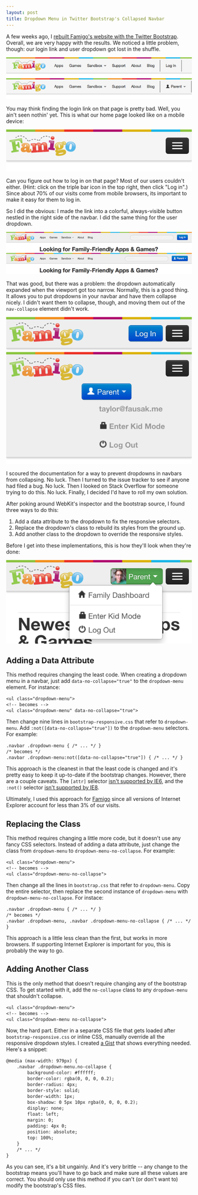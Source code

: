 ```yaml
---
layout: post
title: Dropdown Menu in Twitter Bootstrap's Collapsed Navbar
---
```


A few weeks ago, I [rebuilt Famigo's website with the Twitter
Bootstrap][1]. Overall, we are very happy with the results. We noticed
a little problem, though: our login link and user dropdown got lost in
the shuffle.

![Old login link and user dropdown][2]

You may think finding the login link on that page is pretty bad. Well,
you ain't seen nothin' yet. This is what our home page looked like on
a mobile device:

![Home page on a mobile device][3]

Can you figure out how to log in on that page? Most of our users couldn't
either. (Hint: click on the triple bar icon in the top right, then click
"Log in".) Since about 70% of our visits come from mobile browsers,
its important to make it easy for them to log in.

So I did the obvious: I made the link into a colorful, always-visible
button nestled in the right side of the navbar. I did the same thing
for the user dropdown.

![New login link and user dropdown][4]

That was good, but there was a problem: the dropdown automatically
expanded when the viewport got too narrow. Normally, this is a good
thing. It allows you to put dropdowns in your navbar and have them
collapse nicely. I didn't want them to collapse, though, and moving them
out of the `nav-collapse` element didn't work.

![New user dropdown on a mobile device][5]

I scoured the documentation for a way to prevent dropdowns in navbars
from collapsing. No luck. Then I turned to the issue tracker to see if
anyone had filed a bug. No luck. Then I looked on Stack Overflow for
someone trying to do this. No luck. Finally, I decided I'd have to roll
my own solution.

After poking around WebKit's inspector and the bootstrap source, I found
three ways to do this:

1.  Add a data attribute to the dropdown to fix the responsive selectors.
2.  Replace the dropdown's class to rebuild its styles from the ground up.
3.  Add another class to the dropdown to override the responsive styles.

Before I get into these implementations, this is how they'll look when
they're done:

![Dropdown in collapsed navbar][6]

## Adding a Data Attribute

This method requires changing the least code. When creating a
dropdown menu in a navbar, just add `data-no-collapse="true"` to the
`dropdown-menu` element. For instance:

    <ul class="dropdown-menu">
    <!-- becomes -->
    <ul class="dropdown-menu" data-no-collapse="true">

Then change nine lines in `bootstrap-responsive.css` that refer
to `dropdown-menu`. Add `:not([data-no-collapse="true"])` to the
`dropdown-menu` selectors. For example:

    .navbar .dropdown-menu { /* ... */ }
    /* becomes */
    .navbar .dropdown-menu:not([data-no-collapse="true"]) { /* ... */ }

This approach is the cleanest in that the least code is changed and it's
pretty easy to keep it up-to-date if the bootstrap changes. However,
there are a couple caveats. The `[attr]` selector [isn't supported by
IE6][7], and the `:not()` selector [isn't supported by IE8][8].

Ultimately, I used this approach for [Famigo][9] since all versions of
Internet Explorer account for less than 3% of our visits.

## Replacing the Class

This method requires changing a little more code, but it doesn't use any
fancy CSS selectors. Instead of adding a data attribute, just change the
class from `dropdown-menu` to `dropdown-menu-no-collapse`. For example:

    <ul class="dropdown-menu">
    <!-- becomes -->
    <ul class="dropdown-menu-no-collapse">

Then change all the lines in `bootstrap.css` that refer to
`dropdown-menu`. Copy the entire selector, then replace the second
instance of `dropdown-menu` with `dropdown-menu-no-collapse`. For instace:

    .navbar .dropdown-menu { /* ... */ }
    /* becomes */
    .navbar .dropdown-menu, .navbar .dropdown-menu-no-collapse { /* ... */ }

This approach is a little less clean than the first, but works in more
browsers. If supporting Internet Explorer is important for you, this is
probably the way to go.

## Adding Another Class

This is the only method that doesn't require changing any of the
bootstrap CSS. To get started with it, add the `no-collapse` class to any
`dropdown-menu` that shouldn't collapse.

    <ul class="dropdown-menu">
    <!-- becomes -->
    <ul class="dropdown-menu no-collapse">

Now, the hard part. Either in a separate CSS file that gets loaded after
`bootstrap-responsive.css` or inline CSS, manually override all the
responsive dropdown styles. I created [a Gist][10] that shows everything
needed. Here's a snippet:

    @media (max-width: 979px) {
        .navbar .dropdown-menu.no-collapse {
            background-color: #ffffff;
            border-color: rgba(0, 0, 0, 0.2);
            border-radius: 4px;
            border-style: solid;
            border-width: 1px;
            box-shadow: 0 5px 10px rgba(0, 0, 0, 0.2);
            display: none;
            float: left;
            margin: 0;
            padding: 4px 0;
            position: absolute;
            top: 100%;
        }
        /* ... */
    }

As you can see, it's a bit ungainly. And it's very brittle -- any change
to the bootstrap means you'll have to go back and make sure all these
values are correct. You should only use this method if you can't (or
don't want to) modify the bootstrap's CSS files.

[1]: /2012/02/08/rebuilding-famigo-with-twitter-bootstrap/
[2]: /static/images/2012-03-15-figure-1.png
[3]: /static/images/2012-03-15-figure-2.png
[4]: /static/images/2012-03-15-figure-3.png
[5]: /static/images/2012-03-15-figure-4.png
[6]: /static/images/2012-03-15-figure-5.png
[7]: http://www.quirksmode.org/css/contents.html#t13
[8]: http://www.quirksmode.org/css/contents.html#t37
[9]: http://www.famigo.com/
[10]: https://gist.github.com/2046174
